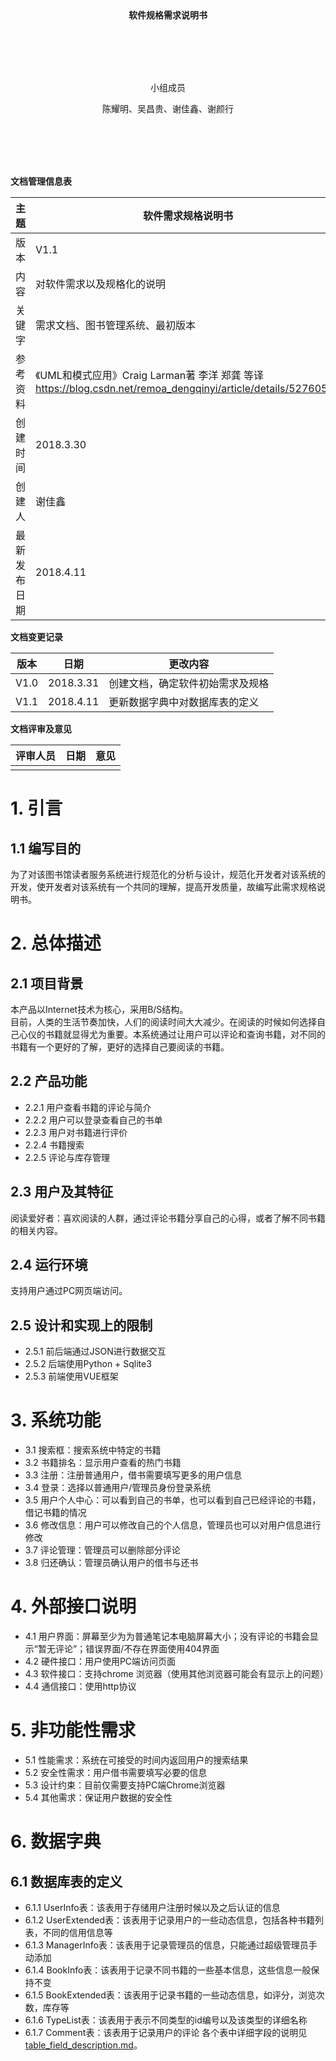 <br/>
<br/>
<br/>
<br/>
<br/>
<br/>
<br/>
<p align="center"><b>软件规格需求说明书</b></p>
<br/>
<br/>
<br/>
<br/>
<p align="center">小组成员</p>
<p align="center">陈耀明、吴昌贵、谢佳鑫、谢颜行</p>
<br/>
<br/>
<br/>
<br/>

**文档管理信息表**

主题|软件需求规格说明书
-|-
版本|V1.1
内容|对软件需求以及规格化的说明
关键字|需求文档、图书管理系统、最初版本
参考资料|《UML和模式应用》Craig Larman著 李洋 郑龚 等译 https://blog.csdn.net/remoa_dengqinyi/article/details/52760507
创建时间|2018.3.30
创建人|谢佳鑫
最新发布日期|2018.4.11

**文档变更记录**

版本|日期|更改内容
-|-|-
V1.0|2018.3.31|创建文档，确定软件初始需求及规格
V1.1|2018.4.11|更新数据字典中对数据库表的定义

**文档评审及意见**

评审人员|日期|意见
-|-|-
 | | 
 
		
# 1. 引言
## 1.1 编写目的
为了对该图书馆读者服务系统进行规范化的分析与设计，规范化开发者对该系统的开发，使开发者对该系统有一个共同的理解，提高开发质量，故编写此需求规格说明书。

# 2. 总体描述
## 2.1 项目背景
本产品以Internet技术为核心，采用B/S结构。  
目前，人类的生活节奏加快，人们的阅读时间大大减少。在阅读的时候如何选择自己心仪的书籍就显得尤为重要。本系统通过让用户可以评论和查询书籍，对不同的书籍有一个更好的了解，更好的选择自己要阅读的书籍。
## 2.2 产品功能
* 2.2.1 用户查看书籍的评论与简介  
* 2.2.2	用户可以登录查看自己的书单  
* 2.2.3	用户对书籍进行评价  
* 2.2.4	书籍搜索  
* 2.2.5	评论与库存管理  
## 2.3 用户及其特征
阅读爱好者：喜欢阅读的人群，通过评论书籍分享自己的心得，或者了解不同书籍的相关内容。
## 2.4 运行环境
支持用户通过PC网页端访问。
## 2.5 设计和实现上的限制
* 2.5.1	前后端通过JSON进行数据交互  
* 2.5.2	后端使用Python + Sqlite3  
* 2.5.3	前端使用VUE框架  

# 3. 系统功能
* 3.1	搜索框：搜索系统中特定的书籍  
* 3.2	书籍排名：显示用户查看的热门书籍  
* 3.3	注册：注册普通用户，借书需要填写更多的用户信息  
* 3.4	登录：选择以普通用户/管理员身份登录系统  
* 3.5	用户个人中心：可以看到自己的书单，也可以看到自己已经评论的书籍，借记书籍的情况  
* 3.6	修改信息：用户可以修改自己的个人信息，管理员也可以对用户信息进行修改  
* 3.7	评论管理：管理员可以删除部分评论  
* 3.8	归还确认：管理员确认用户的借书与还书  

# 4. 外部接口说明
* 4.1	用户界面：屏幕至少为为普通笔记本电脑屏幕大小；没有评论的书籍会显示“暂无评论”；错误界面/不存在界面使用404界面
* 4.2	硬件接口：用户使用PC端访问页面
* 4.3	软件接口：支持chrome 浏览器（使用其他浏览器可能会有显示上的问题）  
* 4.4	通信接口：使用http协议

# 5. 非功能性需求
* 5.1 性能需求：系统在可接受的时间内返回用户的搜索结果
* 5.2 安全性需求：用户借书需要填写必要的信息
* 5.3 设计约束：目前仅需要支持PC端Chrome浏览器
* 5.4 其他需求：保证用户数据的安全性

# 6. 数据字典
## 6.1 数据库表的定义
* 6.1.1	UserInfo表：该表用于存储用户注册时候以及之后认证的信息
* 6.1.2 UserExtended表：该表用于记录用户的一些动态信息，包括各种书籍列表，不同的信用信息等
* 6.1.3 ManagerInfo表：该表用于记录管理员的信息，只能通过超级管理员手动添加
* 6.1.4 BookInfo表：该表用于记录不同书籍的一些基本信息，这些信息一般保持不变
* 6.1.5	BookExtended表：该表用于记录书籍的一些动态信息，如评分，浏览次数，库存等
* 6.1.6	TypeList表：该表用于表示不同类型的id编号以及该类型的详细名称
* 6.1.7	Comment表：该表用于记录用户的评论
各个表中详细字段的说明见[table_field_description.md](./table_field_description.md)。
